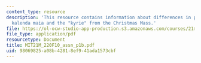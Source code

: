 ```yaml
---
content_type: resource
description: 'This resource contains information about differences in performances:
  kalenda maia and the "kyrie" from the Christmas Mass.'
file: https://ol-ocw-studio-app-production.s3.amazonaws.com/courses/21m-220-early-music-fall-2010/98069825a08b42818ef941ada1573cbf_MIT21M_220F10_assn_p1b.pdf
file_type: application/pdf
resourcetype: Document
title: MIT21M_220F10_assn_p1b.pdf
uid: 98069825-a08b-4281-8ef9-41ada1573cbf
---
```

